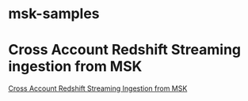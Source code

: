 # msk-samples
# Cross Account Redshift Streaming ingestion from MSK
[Cross Account Redshift Streaming Ingestion from MSK](./msk-redshift-streaming-ingestion/cross-account-ingestion/readme.md)
